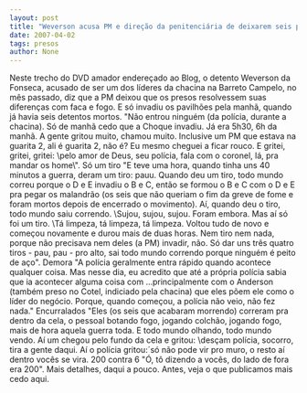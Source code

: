```yaml
---
layout: post
title: "Weverson acusa PM e direção da penitenciária de deixarem seis presos serem chacinados"
date: 2007-04-02
tags: presos
author: None
---
```

Neste trecho do DVD amador endereçado ao Blog, o detento Weverson da Fonseca, acusado de ser um dos líderes da chacina na Barreto Campelo, no mês passado, diz que a PM deixou que os presos resolvessem suas diferenças com faca e fogo. E só invadiu os pavilhões pela manhã, quando já havia seis detentos&nbsp;mortos.
\"Não entrou ninguém (da polícia, durante a chacina). Só de manhã cedo que a Choque invadiu. Já era 5h30, 6h da manhã. A gente gritou muito, chamou muito. Inclusive um PM que estava na guarita 2, ali é guarita 2, não é?&nbsp;Eu mesmo&nbsp;cheguei a ficar rouco. E gritei, gritei, gritei: \pelo amor de Deus, seu polícia, fala com o coronel, lá, pra mandar os home\\\".
Só um tiro
\"E teve uma hora, quando tinha uns 40 minutos a guerra, deram um tiro: pauu. Quando deu um tiro, todo mundo correu porque&nbsp;o D e E invadiu o B e C, então se formou o B e C com o D e E pra pegar os malandrão (os seis que não queriam o fim da greve de fome e foram mortos depois de encerrado o movimento). Aí, quando deu o tiro, todo mundo saiu correndo. \Sujou, sujou, sujou\. Foram embora. Mas aí só foi um tiro. \Tá limpeza, tá limpeza, tá limpeza\. Voltou tudo de novo e começou novamente e durou mais de duas horas. Nem tiro nem nada, porque não precisava nem deles (a PM) invadir, não. Só dar uns três quatro tiros - pau, pau -&nbsp;pro alto, sai todo mundo correndo porque ninguém é peito de aço\". 
Demora
\"A polícia geralmente entra rápido quando acontece qualquer coisa. Mas nesse dia, eu acredito que até a própria polícia sabia que ia acontecer alguma coisa com ...principalmente com o Anderson (também preso no Cotel, indiciado pela chacina)&nbsp;que eles põem ele como o líder do negócio. Porque, quando começou, a polícia não veio, não fez nada.\"
Encurralados
\"Eles (os seis que acabaram morrendo) correram pra dentro da cela, o pessoal botando fogo, jogando colchão, jogando fogo, mais de hora aquela guerra toda.&nbsp;E todo mundo olhando, todo mundo vendo. Aí um chegou pelo fundo da cela e gritou: \desçam polícia, socorro, tira a gente daqui\. Aí o polícia gritou:´só não pode vir pro muro, o resto aí dentro vocês se vira\.
200 contra 6
\"Ó, tô dizendo a vocês, do lado de fora era 200\".
Mais detalhes, daqui a pouco.
Antes, veja o que publicamos mais cedo aqui. 